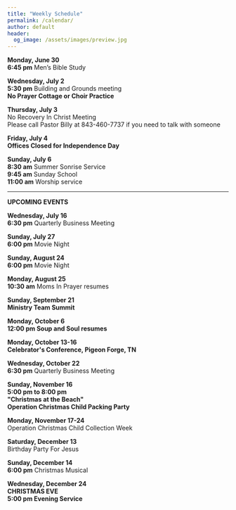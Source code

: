 ```yaml
---
title: "Weekly Schedule"
permalink: /calendar/
author: default
header:
  og_image: /assets/images/preview.jpg
---
```


<!--
**Example Day**
[10:00 am] Two Spaces At The End Of The Line ->
--
 title: "Weekly Schedule"
permalink: /calendar/
author: default
header:
  og_image: /assets/images/preview.jpg
---

<!--
**Example Day**
[10:00 am] Two Spaces At The End Of The Line ->
-->

 



**Monday, June 30**    
 **6:45 pm**  Men’s Bible Study  
 
 
  
**Wednesday, July 2**  
 **5:30 pm**  Building and Grounds meeting  
 **No Prayer Cottage or Choir Practice**

**Thursday, July 3**   
No Recovery In Christ Meeting   
Please call Pastor Billy at 843-460-7737 if you need to talk with someone  

**Friday, July 4**  
**Offices Closed for Independence Day**

**Sunday, July 6**  
**8:30 am** Summer Sonrise Service  
**9:45 am** Sunday School  
**11:00 am** Worship service  
  





<hr>  

  **UPCOMING EVENTS** 


 

  **Wednesday, July 16**  
  **6:30 pm** Quarterly Business Meeting  

  **Sunday, July 27**  
  **6:00 pm** Movie Night  

  **Sunday, August 24**  
  **6:00 pm** Movie Night  

  **Monday, August 25**  
  **10:30 am** Moms In Prayer resumes

  **Sunday, September 21**  
  **Ministry Team Summit**  

  **Monday, October 6**  
  **12:00 pm Soup and Soul resumes**

  **Monday, October 13-16**  
  **Celebrator's Conference, Pigeon Forge, TN**

  **Wednesday, October 22**  
  **6:30 pm** Quarterly Business Meeting  

  **Sunday, November 16**  
  **5:00 pm to 8:00 pm**  
  **"Christmas at the Beach"**  
  **Operation Christmas Child Packing Party**  

  **Monday, November 17-24**  
  Operation Christmas Child Collection Week  

  **Saturday, December 13**  
  Birthday Party For Jesus  

  **Sunday, December 14**  
  **6:00 pm** Christmas Musical  

  **Wednesday, December 24**  
  **CHRISTMAS EVE**  
  **5:00 pm Evening Service**

    

    



<!--





<!--

# Special Events

**Movie Night**
"The Jesus Revolution"
Sunday, June 23 at 6:00 pm
_Free admission, popcorn, and drinks_

![Jesus Revolution](/assets/images/jesus_revolution.png)

-->
